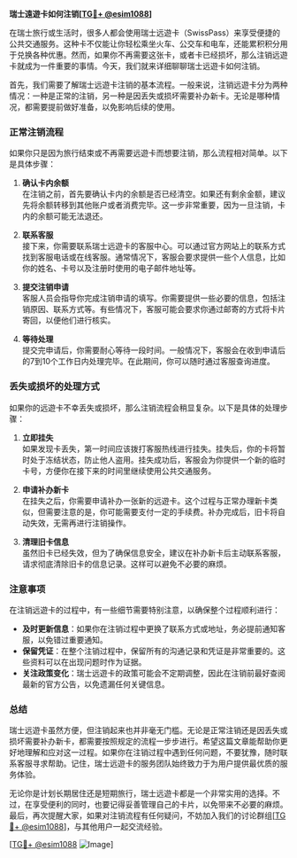**瑞士遠遊卡如何注销[[TG💪+ @esim1088](https://t.me/s/esim1088)]**

在瑞士旅行或生活时，很多人都会使用瑞士远遊卡（SwissPass）来享受便捷的公共交通服务。这种卡不仅能让你轻松乘坐火车、公交车和电车，还能累积积分用于兑换各种优惠。然而，如果你不再需要这张卡，或者卡已经损坏，那么注销远遊卡就成为一件重要的事情。今天，我们就来详细聊聊瑞士远遊卡如何注销。

首先，我们需要了解瑞士远遊卡注销的基本流程。一般来说，注销远遊卡分为两种情况：一种是正常的注销，另一种是因丢失或损坏需要补办新卡。无论是哪种情况，都需要提前做好准备，以免影响后续的使用。

### **正常注销流程**

如果你只是因为旅行结束或不再需要远遊卡而想要注销，那么流程相对简单。以下是具体步骤：

1. **确认卡内余额**  
   在注销之前，首先要确认卡内的余额是否已经清空。如果还有剩余金额，建议先将余额转移到其他账户或者消费完毕。这一步非常重要，因为一旦注销，卡内的余额可能无法退还。

2. **联系客服**  
   接下来，你需要联系瑞士远遊卡的客服中心。可以通过官方网站上的联系方式找到客服电话或在线客服。通常情况下，客服会要求提供一些个人信息，比如你的姓名、卡号以及注册时使用的电子邮件地址等。

3. **提交注销申请**  
   客服人员会指导你完成注销申请的填写。你需要提供一些必要的信息，包括注销原因、联系方式等。有些情况下，客服可能会要求你通过邮寄的方式将卡片寄回，以便他们进行核实。

4. **等待处理**  
   提交完申请后，你需要耐心等待一段时间。一般情况下，客服会在收到申请后的7到10个工作日内处理完毕。在此期间，你可以随时通过客服查询进度。

### **丢失或损坏的处理方式**

如果你的远遊卡不幸丢失或损坏，那么注销流程会稍显复杂。以下是具体的处理步骤：

1. **立即挂失**  
   如果发现卡丢失，第一时间应该拨打客服热线进行挂失。挂失后，你的卡将暂时处于冻结状态，防止他人盗用。挂失成功后，客服会为你提供一个新的临时卡号，方便你在接下来的时间里继续使用公共交通服务。

2. **申请补办新卡**  
   在挂失之后，你需要申请补办一张新的远遊卡。这个过程与正常办理新卡类似，但需要注意的是，你可能需要支付一定的手续费。补办完成后，旧卡将自动失效，无需再进行注销操作。

3. **清理旧卡信息**  
   虽然旧卡已经失效，但为了确保信息安全，建议在补办新卡后主动联系客服，请求彻底清除旧卡的信息记录。这样可以避免不必要的麻烦。

### **注意事项**

在注销远遊卡的过程中，有一些细节需要特别注意，以确保整个过程顺利进行：

- **及时更新信息**：如果你在注销过程中更换了联系方式或地址，务必提前通知客服，以免错过重要通知。
- **保留凭证**：在整个注销过程中，保留所有的沟通记录和凭证是非常重要的。这些资料可以在出现问题时作为证据。
- **关注政策变化**：瑞士远遊卡的政策可能会不定期调整，因此在注销前最好查阅最新的官方公告，以免遗漏任何关键信息。

### **总结**

瑞士远遊卡虽然方便，但注销起来也并非毫无门槛。无论是正常注销还是因丢失或损坏需要补办新卡，都需要按照规定的流程一步步进行。希望这篇文章能帮助你更好地理解和应对这一过程。如果你在注销过程中遇到任何问题，不要犹豫，随时联系客服寻求帮助。记住，瑞士远遊卡的服务团队始终致力于为用户提供最优质的服务体验。

无论你是计划长期居住还是短期旅行，瑞士远遊卡都是一个非常实用的选择。不过，在享受便利的同时，也要记得妥善管理自己的卡片，以免带来不必要的麻烦。最后，再次提醒大家，如果对注销流程有任何疑问，不妨加入我们的讨论群组[[TG💪+ @esim1088](https://t.me/s/esim1088)]，与其他用户一起交流经验。

[[TG💪+ @esim1088](https://t.me/s/esim1088) ![Image](https://i.postimg.cc/4NQfJmqS/Snipaste-2025-05-13-00-14-12.png)]